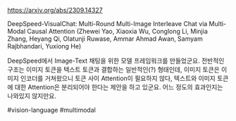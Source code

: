 https://arxiv.org/abs/2309.14327

DeepSpeed-VisualChat: Multi-Round Multi-Image Interleave Chat via Multi-Modal Causal Attention (Zhewei Yao, Xiaoxia Wu, Conglong Li, Minjia Zhang, Heyang Qi, Olatunji Ruwase, Ammar Ahmad Awan, Samyam Rajbhandari, Yuxiong He)

DeepSpeed에서 Image-Text 채팅을 위한 모델 프레임워크를 만들었군요. 전반적인 구조는 이미지 토큰을 텍스트 토큰과 결합하는 일반적인(?) 형태인데, 이미지 토큰은 이미지 인코더를 거쳐왔으니 토큰 사이 Attention이 필요하지 않다, 텍스트와 이미지 토큰에 대한 Attention은 분리되어야 한다는 제안을 하고 있군요. 어느 정도의 효과인지는 나와있지 않지만요.

#vision-language #multimodal 